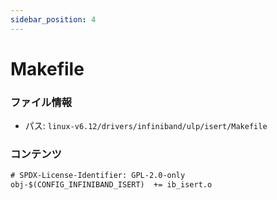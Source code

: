 ```yaml
---
sidebar_position: 4
---
```

# Makefile

### ファイル情報

- パス: `linux-v6.12/drivers/infiniband/ulp/isert/Makefile`

### コンテンツ

```txt
# SPDX-License-Identifier: GPL-2.0-only
obj-$(CONFIG_INFINIBAND_ISERT)	+= ib_isert.o

```
